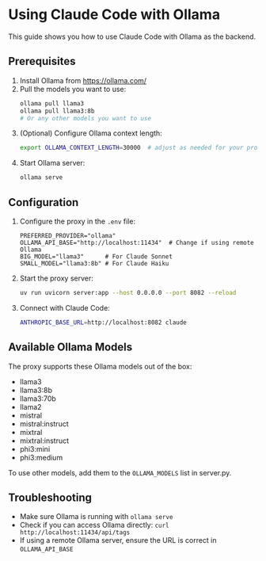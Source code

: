 # Using Claude Code with Ollama

This guide shows you how to use Claude Code with Ollama as the backend.

## Prerequisites

1. Install Ollama from https://ollama.com/
2. Pull the models you want to use:
   ```bash
   ollama pull llama3
   ollama pull llama3:8b
   # Or any other models you want to use
   ```
3. (Optional) Configure Ollama context length:
   ```bash
   export OLLAMA_CONTEXT_LENGTH=30000  # adjust as needed for your prompts
   ```
4. Start Ollama server:
   ```bash
   ollama serve
   ```

## Configuration

1. Configure the proxy in the `.env` file:
   ```
   PREFERRED_PROVIDER="ollama"
   OLLAMA_API_BASE="http://localhost:11434"  # Change if using remote Ollama
   BIG_MODEL="llama3"      # For Claude Sonnet
   SMALL_MODEL="llama3:8b" # For Claude Haiku
   ```

2. Start the proxy server:
   ```bash
   uv run uvicorn server:app --host 0.0.0.0 --port 8082 --reload
   ```

3. Connect with Claude Code:
   ```bash
   ANTHROPIC_BASE_URL=http://localhost:8082 claude
   ```

## Available Ollama Models

The proxy supports these Ollama models out of the box:
- llama3
- llama3:8b
- llama3:70b
- llama2
- mistral
- mistral:instruct
- mixtral
- mixtral:instruct
- phi3:mini
- phi3:medium

To use other models, add them to the `OLLAMA_MODELS` list in server.py.

## Troubleshooting

- Make sure Ollama is running with `ollama serve`
- Check if you can access Ollama directly: `curl http://localhost:11434/api/tags`
- If using a remote Ollama server, ensure the URL is correct in `OLLAMA_API_BASE`